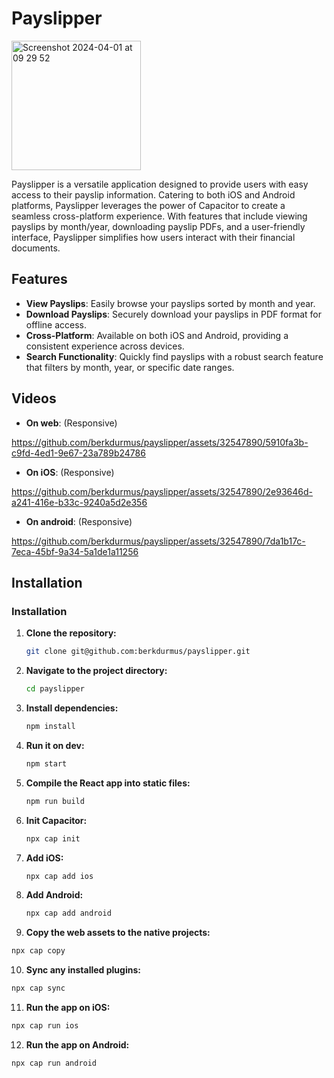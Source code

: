 # Payslipper

<img width="207" alt="Screenshot 2024-04-01 at 09 29 52" src="https://github.com/berkdurmus/payslipper/assets/32547890/5b536951-84be-46d2-b696-897bb48985ce">

Payslipper is a versatile application designed to provide users with easy access to their payslip information. Catering to both iOS and Android platforms, Payslipper leverages the power of Capacitor to create a seamless cross-platform experience. With features that include viewing payslips by month/year, downloading payslip PDFs, and a user-friendly interface, Payslipper simplifies how users interact with their financial documents.

## Features
- **View Payslips**: Easily browse your payslips sorted by month and year.
- **Download Payslips**: Securely download your payslips in PDF format for offline access.
- **Cross-Platform**: Available on both iOS and Android, providing a consistent experience across devices.
- **Search Functionality**: Quickly find payslips with a robust search feature that filters by month, year, or specific date ranges.

## Videos
- **On web**: (Responsive)


https://github.com/berkdurmus/payslipper/assets/32547890/5910fa3b-c9fd-4ed1-9e67-23a789b24786



- **On iOS**: (Responsive)


https://github.com/berkdurmus/payslipper/assets/32547890/2e93646d-a241-416e-b33c-9240a5d2e356





- **On android**: (Responsive)


https://github.com/berkdurmus/payslipper/assets/32547890/7da1b17c-7eca-45bf-9a34-5a1de1a11256






## Installation

### Installation
1. **Clone the repository:**
   ```bash
   git clone git@github.com:berkdurmus/payslipper.git
   ```
2. **Navigate to the project directory:**
   ```bash
   cd payslipper
   ```
3. **Install dependencies:**
   ```bash
   npm install
   ```
4. **Run it on dev:**
   ```bash
   npm start
   ```
5. **Compile the React app into static files:**
   ```bash
   npm run build
   ```
6. **Init Capacitor:**
   ```bash
   npx cap init
   ```
7. **Add iOS:**
   ```bash
   npx cap add ios
   ```
8. **Add Android:**
   ```bash
   npx cap add android
   ```
9.  **Copy the web assets to the native projects:**
   ```bash
   npx cap copy
   ```
10. **Sync any installed plugins:**
   ```bash
   npx cap sync
   ```
11. **Run the app on iOS:**
   ```bash
   npx cap run ios
   ```
12. **Run the app on Android:**
   ```bash
   npx cap run android
   ```


